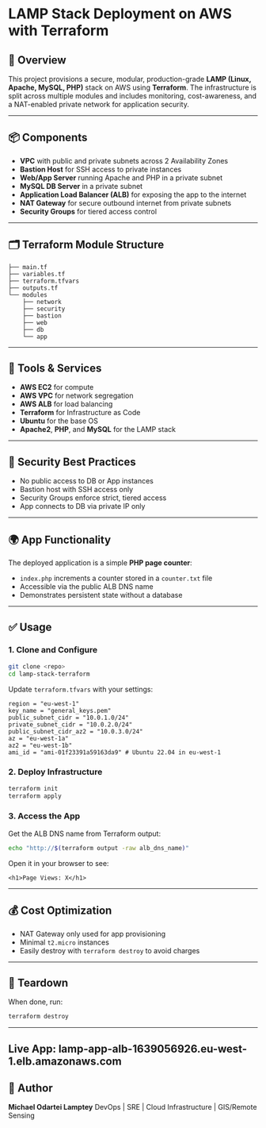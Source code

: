 # LAMP Stack Deployment on AWS with Terraform

## 🚀 Overview

This project provisions a secure, modular, production-grade **LAMP (Linux, Apache, MySQL, PHP)** stack on AWS using **Terraform**. The infrastructure is split across multiple modules and includes monitoring, cost-awareness, and a NAT-enabled private network for application security.

---

## 📦 Components

* **VPC** with public and private subnets across 2 Availability Zones
* **Bastion Host** for SSH access to private instances
* **Web/App Server** running Apache and PHP in a private subnet
* **MySQL DB Server** in a private subnet
* **Application Load Balancer (ALB)** for exposing the app to the internet
* **NAT Gateway** for secure outbound internet from private subnets
* **Security Groups** for tiered access control

---

## 🗂️ Terraform Module Structure

```
├── main.tf
├── variables.tf
├── terraform.tfvars
├── outputs.tf
└── modules
    ├── network
    ├── security
    ├── bastion
    ├── web
    ├── db
    └── app
```

---

## 🧰 Tools & Services

* **AWS EC2** for compute
* **AWS VPC** for network segregation
* **AWS ALB** for load balancing
* **Terraform** for Infrastructure as Code
* **Ubuntu** for the base OS
* **Apache2**, **PHP**, and **MySQL** for the LAMP stack

---

## 🔐 Security Best Practices

* No public access to DB or App instances
* Bastion host with SSH access only
* Security Groups enforce strict, tiered access
* App connects to DB via private IP only

---

## 🌍 App Functionality

The deployed application is a simple **PHP page counter**:

* `index.php` increments a counter stored in a `counter.txt` file
* Accessible via the public ALB DNS name
* Demonstrates persistent state without a database

---

## ✅ Usage

### 1. Clone and Configure

```bash
git clone <repo>
cd lamp-stack-terraform
```

Update `terraform.tfvars` with your settings:

```hcl
region = "eu-west-1"
key_name = "general_keys.pem"
public_subnet_cidr = "10.0.1.0/24"
private_subnet_cidr = "10.0.2.0/24"
public_subnet_cidr_az2 = "10.0.3.0/24"
az = "eu-west-1a"
az2 = "eu-west-1b"
ami_id = "ami-01f23391a59163da9" # Ubuntu 22.04 in eu-west-1
```

### 2. Deploy Infrastructure

```bash
terraform init
terraform apply
```

### 3. Access the App

Get the ALB DNS name from Terraform output:

```bash
echo "http://$(terraform output -raw alb_dns_name)"
```

Open it in your browser to see:

```
<h1>Page Views: X</h1>
```

---

## 💰 Cost Optimization

* NAT Gateway only used for app provisioning
* Minimal `t2.micro` instances
* Easily destroy with `terraform destroy` to avoid charges

---

## 🧹 Teardown

When done, run:

```bash
terraform destroy
```

---

## Live App: lamp-app-alb-1639056926.eu-west-1.elb.amazonaws.com

## 👤 Author

**Michael Odartei Lamptey**
DevOps | SRE | Cloud Infrastructure | GIS/Remote Sensing
